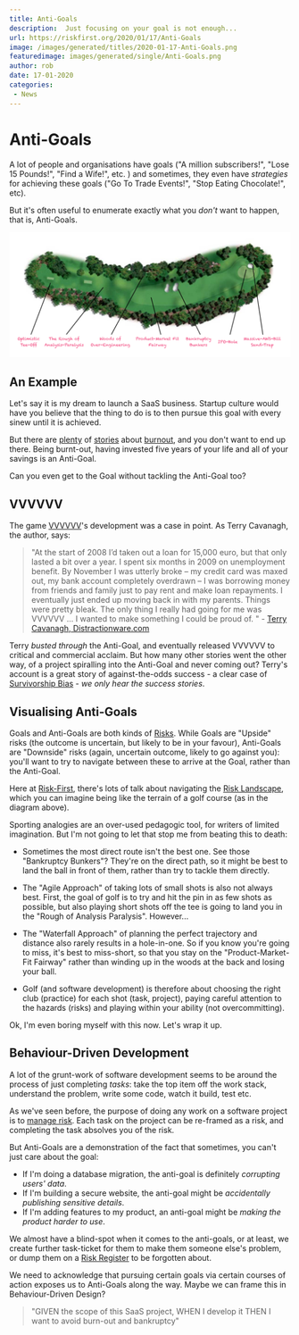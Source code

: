 ```yaml
---
title: Anti-Goals
description:  Just focusing on your goal is not enough... 
url: https://riskfirst.org/2020/01/17/Anti-Goals
image: /images/generated/titles/2020-01-17-Anti-Goals.png
featuredimage: images/generated/single/Anti-Goals.png
author: rob
date: 17-01-2020
categories:
 - News
---
```



# Anti-Goals

A lot of people and organisations have goals ("A million subscribers!", "Lose 15 Pounds!", "Find a Wife!", etc. ) and sometimes, they even have _strategies_ for achieving these goals ("Go To Trade Events!", "Stop Eating Chocolate!", etc).

But it's often useful to enumerate exactly what you _don't_ want to happen, that is, Anti-Goals.

![Goals On A Golf Course](/images/posts/anti-goals/golf.png)

## An Example

Let's say it is my dream to launch a SaaS business.  Startup culture would have you believe that the thing to do is to then pursue this goal with every sinew until it is achieved.   

But there are [plenty](https://www.tintup.com/blog/take-break-startup-guide-avoiding-burnout/) of [stories](https://mattermark.com/startup-burnout/) about [burnout](http://www.startupburnout.com), and you don't want to end up there.  Being burnt-out, having invested five years of your life and all of your savings is an Anti-Goal.

Can you even get to the Goal without tackling the Anti-Goal too?

## VVVVVV

The game [VVVVVV](https://en.wikipedia.org/wiki/VVVVVV)'s development was a case in point.  As Terry Cavanagh, the author, says:

> "At the start of 2008 I’d taken out a loan for 15,000 euro, but that only lasted a bit over a year. I spent six months in 2009 on unemployment benefit. By November I was utterly broke – my credit card was maxed out, my bank account completely overdrawn – I was borrowing money from friends and family just to pay rent and make loan repayments. I eventually just ended up moving back in with my parents. Things were pretty bleak.  The only thing I really had going for me was VVVVVV ... I wanted to make something I could be proud of. " - [Terry Cavanagh, Distractionware.com](http://distractionware.com/blog/2011/01/stop-and-reflect/)
 
Terry _busted through_ the Anti-Goal, and eventually released VVVVVV to critical and commercial acclaim.  But how many other stories went the other way, of a project spiralling into the Anti-Goal and never coming out?   Terry's account is a great story of against-the-odds success - a clear case of [Survivorship Bias](https://en.wikipedia.org/wiki/Survivorship_bias) - _we only hear the success stories_.

## Visualising Anti-Goals

Goals and Anti-Goals are both kinds of [Risks](Glossary.md#risk).  While Goals are "Upside" risks (the outcome is uncertain, but likely to be in your favour), Anti-Goals are "Downside" risks (again, uncertain outcome, likely to go against you): you'll want to try to navigate between these to arrive at the Goal, rather than the Anti-Goal.

Here at [Risk-First](https://riskfirst.org), there's lots of talk about navigating the [Risk Landscape](/Risk-Landscape.md), which you can imagine being like the terrain of a golf course (as in the diagram above). 

Sporting analogies are an over-used pedagogic tool, for writers of limited imagination.  But I'm not going to let that stop me from beating this to death:

 - Sometimes the most direct route isn't the best one.  See those "Bankruptcy Bunkers"?  They're on the direct path, so it might be best to land the ball in front of them, rather than try to tackle them directly.
 
 - The "Agile Approach" of taking lots of small shots is also not always best.  First, the goal of golf is to try and hit the pin in as few shots as possible, but also playing short shots off the tee is going to land you in the "Rough of Analysis Paralysis".  However...
 
 - The "Waterfall Approach" of planning the perfect trajectory and distance also rarely results in a hole-in-one.  So if you know you're going to miss, it's best to miss-short, so that you stay on the "Product-Market-Fit Fairway" rather than winding up in the woods at the back and losing your ball.
 
 - Golf (and software development) is therefore about choosing the right club (practice) for each shot (task, project), paying careful attention to the hazards (risks) and playing within your ability (not overcommitting).
 
Ok, I'm even boring myself with this now.  Let's wrap it up.

## Behaviour-Driven Development

A lot of the grunt-work of software development seems to be around the process of just completing _tasks_:  take the top item off the work stack, understand the problem, write some code, watch it build, test etc.  

As we've seen before, the purpose of doing any work on a software project is to [manage risk](/Coding-Bets.md).  Each task on the project can be re-framed as a risk, and completing the task absolves you of the risk.  

But Anti-Goals are a demonstration of the fact that sometimes, you can't just care about the goal:  

- If I'm doing a database migration, the anti-goal is definitely _corrupting users' data_.
- If I'm building a secure website, the anti-goal might be _accidentally publishing sensitive details_.
- If I'm adding features to my product, an anti-goal might be _making the product harder to use_.

We almost have a blind-spot when it comes to the anti-goals, or at least, we create further task-ticket for them to make them someone else's problem, or dump them on a [Risk Register](/Just-Risk.md) to be forgotten about.

We need to acknowledge that pursuing certain goals via certain courses of action exposes us to Anti-Goals along the way.  Maybe we can frame this in Behaviour-Driven Design? 

> "GIVEN the scope of this SaaS project, WHEN I develop it THEN I want to avoid burn-out and bankruptcy"  



 
 



